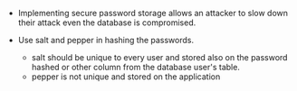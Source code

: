 
- Implementing secure password storage allows an attacker to slow down their attack even the database is compromised.

- Use salt and pepper in hashing the passwords.
	- salt should be unique to every user and stored also on the password hashed or other column from the database user's table.
	- pepper is not unique and stored on the application 














